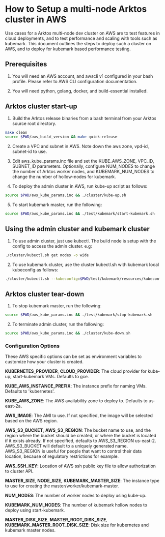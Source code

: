 # How to Setup a multi-node Arktos cluster in AWS

Use cases for a Arktos multi-node dev cluster on AWS are to test features in cloud deployments, and to test performance and scaling with tools such as kubemark. This document outlines the steps to deploy such a cluster on AWS, and to deploy for kubemark based performance testing.

## Prerequisites

1. You will need an AWS account, and awscli v1 configured in your bash profile. Please refer to AWS CLI configuration documentation.

1. You will need python, golang, docker, and build-essential installed.

## Arktos cluster start-up

1. Build the Arktos release binaries from a bash terminal from your Arktos source root directory.
```bash
make clean
source $PWD/aws_build_version && make quick-release
```

2. Create a VPC and subnet in AWS. Note down the aws zone, vpd-id, subnet-id to use.

3. Edit aws_kube_params.inc file and set the KUBE_AWS_ZONE, VPC_ID, SUBNET_ID parameters. Optionally, configure NUM_NODES to change the number of Arktos worker nodes, and KUBEMARK_NUM_NODES to change the number of hollow-nodes for kubemark.

4. To deploy the admin cluster in AWS, run kube-up script as follows:
```bash
source $PWD/aws_kube_params.inc && ./cluster/kube-up.sh
```

5. To start kubemark master, run the following:
```bash
source $PWD/aws_kube_params.inc && ./test/kubemark/start-kubemark.sh
```

## Using the admin cluster and kubemark cluster

1. To use admin cluster, just use kubectl. The build node is setup with the config to access the admin cluster. e.g:
```bash
./cluster/kubectl.sh get nodes -o wide
```

2. To use kubemark cluster, use the cluster kubectl.sh with kubemark local kubeconfig as follows:
```bash
./cluster/kubectl.sh --kubeconfig=$PWD/test/kubemark/resources/kubeconfig.kubemark get no
```

## Arktos cluster tear-down

1. To stop kubemark master, run the following:
```bash
source $PWD/aws_kube_params.inc && ./test/kubemark/stop-kubemark.sh
```

2. To terminate admin cluster, run the following:
```bash
source $PWD/aws_kube_params.inc && ./cluster/kube-down.sh
```

### Configuration Options

These AWS specific options can be set as environment variables to customize how your cluster is created.

**KUBERNETES_PROVIDER**, **CLOUD_PROVIDER**:
The cloud provider for kube-up, start-kubemark VMs. Defaults to gce.

**KUBE_AWS_INSTANCE_PREFIX**:
The instance prefix for naming VMs. Defaults to 'kubernetes'.

**KUBE_AWS_ZONE**:
The AWS availability zone to deploy to. Defaults to us-east-2a.

**AWS_IMAGE**:
The AMI to use. If not specified, the image will be selected based on the AWS region.

**AWS_S3_BUCKET**, **AWS_S3_REGION**:
The bucket name to use, and the region where the bucket should be created, or where the bucket is located if it exists already.
If not specified, defaults to AWS_S3_REGION us-east-2. AWS_S3_BUCKET will default to a uniquely generated name.
AWS_S3_REGION is useful for people that want to control their data location, because of regulatory restrictions for example.

**AWS_SSH_KEY**:
Location of AWS ssh public key file to allow authorization to cluster API.

**MASTER_SIZE**, **NODE_SIZE**, **KUBEMARK_MASTER_SIZE**:
The instance type to use for creating the master/worker/kubemark-master.

**NUM_NODES**:
The number of worker nodes to deploy using kube-up.

**KUBEMARK_NUM_NODES**:
The number of kubemark hollow nodes to deploy using start-kubemark.

**MASTER_DISK_SIZE**, **MASTER_ROOT_DISK_SIZE**, **KUBEMARK_MASTER_ROOT_DISK_SIZE**:
Disk size for kubernetes and kubemark master nodes.
